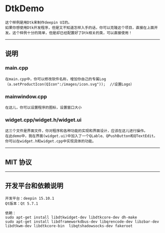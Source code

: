 # DtkDemo

    这个样例是用Dtk来制作deepin UI的。
    如果你想使用Dtk开发程序，但是又不知道怎样入手的话，你可以克隆这个项目，直接在上面开发。这个样例十分的简单，但是却已经配置好了Dtk相关的类，可以直接使用！

---
## 说明

### main.cpp
    在main.cpp中，你可以修改软件名称，增加你自己的专属Log（a.setProductIcon(QIcon":/images/icon.svg"));  //设置Logo）

### mainwindow.cpp
    在这儿，你可以设置程序的图标，设置窗口大小 

### widget.cpp/widget.h/widget.ui
    这三个文件是界面文件，你对程序和各种功能的实现和界面设计，应该在这儿进行操作。
    在此demo中，我在界面(widget.ui)中加入了一个QLable、QPushButton和QTextEdit。
    你可以在widget.h和widget.cpp中实现具体的功能。
    
---
## MIT 协议
---

## 开发平台和依赖说明
    开发平台：deepin 15.10.1
    Qt版本：Qt 5.7.1

    依赖：
    sudo apt-get install libdtkwidget-dev libdtkcore-dev dh-make
    sudo apt-get install libdframeworkdbus-dev libqrencode-dev libzbar-dev libdtkwm-dev libdtkcore-bin  libqtshadowsocks-dev fakeroot
